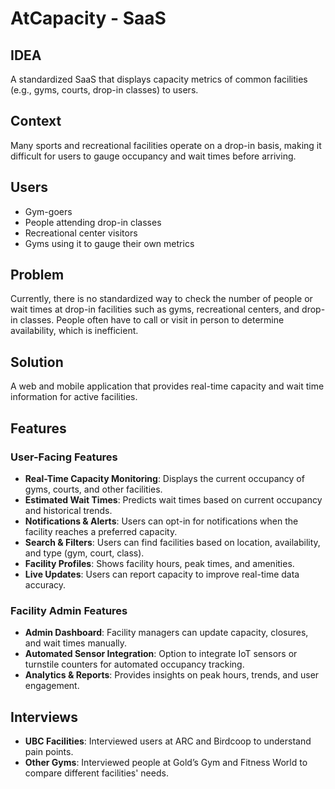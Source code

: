 # AtCapacity - SaaS

## IDEA

A standardized SaaS that displays capacity metrics of common facilities (e.g., gyms, courts, drop-in classes) to users.

## Context

Many sports and recreational facilities operate on a drop-in basis, making it difficult for users to gauge occupancy and wait times before arriving.

## Users

- Gym-goers
- People attending drop-in classes
- Recreational center visitors
- Gyms using it to gauge their own metrics

## Problem

Currently, there is no standardized way to check the number of people or wait times at drop-in facilities such as gyms, recreational centers, and drop-in classes. People often have to call or visit in person to determine availability, which is inefficient.

## Solution

A web and mobile application that provides real-time capacity and wait time information for active facilities.

## Features

### User-Facing Features

- **Real-Time Capacity Monitoring**: Displays the current occupancy of gyms, courts, and other facilities.
- **Estimated Wait Times**: Predicts wait times based on current occupancy and historical trends.
- **Notifications & Alerts**: Users can opt-in for notifications when the facility reaches a preferred capacity.
- **Search & Filters**: Users can find facilities based on location, availability, and type (gym, court, class).
- **Facility Profiles**: Shows facility hours, peak times, and amenities.
- **Live Updates**: Users can report capacity to improve real-time data accuracy.

### Facility Admin Features

- **Admin Dashboard**: Facility managers can update capacity, closures, and wait times manually.
- **Automated Sensor Integration**: Option to integrate IoT sensors or turnstile counters for automated occupancy tracking.
- **Analytics & Reports**: Provides insights on peak hours, trends, and user engagement.

## Interviews

- **UBC Facilities**: Interviewed users at ARC and Birdcoop to understand pain points.
- **Other Gyms**: Interviewed people at Gold’s Gym and Fitness World to compare different facilities' needs.

